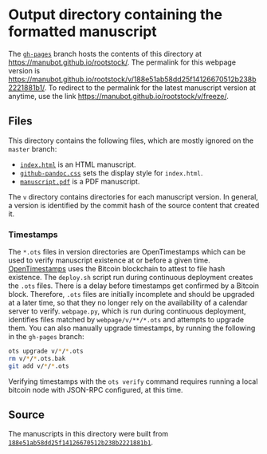 # Output directory containing the formatted manuscript

The [`gh-pages`](https://github.com/manubot/rootstock/tree/gh-pages) branch hosts the contents of this directory at https://manubot.github.io/rootstock/.
The permalink for this webpage version is https://manubot.github.io/rootstock/v/188e51ab58dd25f14126670512b238b2221881b1/.
To redirect to the permalink for the latest manuscript version at anytime, use the link https://manubot.github.io/rootstock/v/freeze/.

## Files

This directory contains the following files, which are mostly ignored on the `master` branch:

+ [`index.html`](index.html) is an HTML manuscript.
+ [`github-pandoc.css`](github-pandoc.css) sets the display style for `index.html`.
+ [`manuscript.pdf`](manuscript.pdf) is a PDF manuscript.

The `v` directory contains directories for each manuscript version.
In general, a version is identified by the commit hash of the source content that created it.

### Timestamps

The `*.ots` files in version directories are OpenTimestamps which can be used to verify manuscript existence at or before a given time.
[OpenTimestamps](https://opentimestamps.org/) uses the Bitcoin blockchain to attest to file hash existence.
The `deploy.sh` script run during continuous deployment creates the `.ots` files.
There is a delay before timestamps get confirmed by a Bitcoin block.
Therefore, `.ots` files are initially incomplete and should be upgraded at a later time, so that they no longer rely on the availability of a calendar server to verify.
`webpage.py`, which is run during continuous deployment, identifies files matched by `webpage/v/**/*.ots` and attempts to upgrade them.
You can also manually upgrade timestamps, by running the following in the `gh-pages` branch:

```sh
ots upgrade v/*/*.ots
rm v/*/*.ots.bak
git add v/*/*.ots
```

Verifying timestamps with the `ots verify` command requires running a local bitcoin node with JSON-RPC configured, at this time.

## Source

The manuscripts in this directory were built from
[`188e51ab58dd25f14126670512b238b2221881b1`](https://github.com/manubot/rootstock/commit/188e51ab58dd25f14126670512b238b2221881b1).
